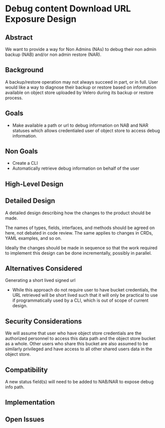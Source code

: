 # Debug content Download URL Exposure Design

<!-- _Note_: The preferred style for design documents is one sentence per line.
*Do not wrap lines*.
This aids in review of the document as changes to a line are not obscured by the reflowing those changes caused and has a side effect of avoiding debate about one or two space after a period. -->

## Abstract
We want to provide a way for Non Admins (NAs) to debug their non admin backup (NAB) and/or non admin restore (NAR).

## Background
A backup/restore operation may not always succeed in part, or in full. User would like a way to diagnose their backup or restore based on information available on object store uploaded by Velero during its backup or restore process.

## Goals

- Make available a path or url to debug information on NAB and NAR statuses which allows credentialed user of object store to access debug information.

## Non Goals

- Create a CLI
- Automatically retrieve debug information on behalf of the user

## High-Level Design



## Detailed Design

A detailed design describing how the changes to the product should be made.

The names of types, fields, interfaces, and methods should be agreed on here, not debated in code review.
The same applies to changes in CRDs, YAML examples, and so on.

Ideally the changes should be made in sequence so that the work required to implement this design can be done incrementally, possibly in parallel.

## Alternatives Considered

Generating a short lived signed url

- While this approach do not require user to have bucket credentials, the URL retrieved will be short lived such that it will only be practical to use if programmatically used by a CLI, which is out of scope of current design.

## Security Considerations

We will assume that user who have object store credentials are the authorized personnel to access this data path and the object store bucket as a whole.
Other users who share this bucket are also assumed to be similarly privileged and have access to all other shared users data in the object store.

## Compatibility

A new status field(s) will need to be added to NAB/NAR to expose debug info path.

## Implementation
<!-- A description of the implementation, timelines, and any resources that have agreed to contribute. -->

## Open Issues
<!-- A discussion of issues relating to this proposal for which the author does not know the solution. This section may be omitted if there are none. -->
